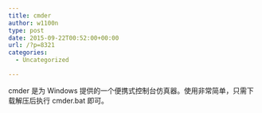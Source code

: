 ```yaml
---
title: cmder
author: w1100n
type: post
date: 2015-09-22T00:52:00+00:00
url: /?p=8321
categories:
  - Uncategorized

---
```

cmder 是为 Windows 提供的一个便携式控制台仿真器。使用非常简单，只需下载解压后执行 cmder.bat 即可。